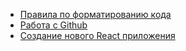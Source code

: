 * [Правила по форматированию кода](./code-formatting.md)
* [Работа с Github](./general-rules.md)
* [Создание нового React приложения](./react_setup.md)
